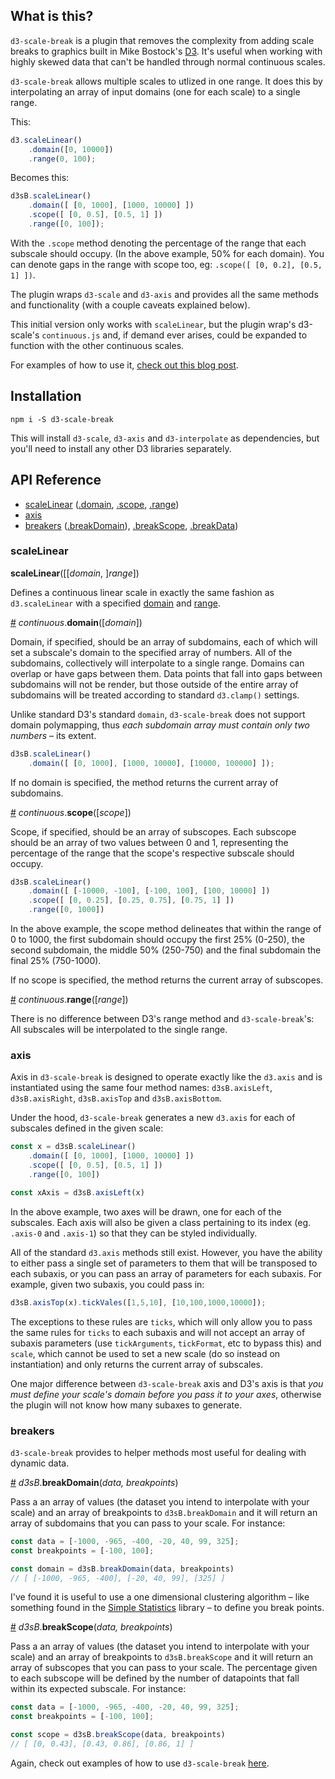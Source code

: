 ## What is this?

`d3-scale-break` is a plugin that removes the complexity from adding scale breaks to graphics built in Mike Bostock's [D3](https://d3js.org/). It's useful when working with highly skewed data that can't be handled through normal continuous scales.

`d3-scale-break` allows multiple scales to utlized in one range. It does this by interpolating an array of input domains (one for each scale) to a single range.

This:

```js
d3.scaleLinear()
    .domain([0, 10000])
    .range(0, 100);
```

Becomes this:

```js
d3sB.scaleLinear()
    .domain([ [0, 1000], [1000, 10000] ])
    .scope([ [0, 0.5], [0.5, 1] ])
    .range([0, 100]);
```

With the `.scope` method denoting the percentage of the range that each subscale should occupy. (In the above example, 50% for each domain). You can denote gaps in the range with scope too, eg: `.scope([ [0, 0.2], [0.5, 1] ])`.

The plugin wraps `d3-scale` and `d3-axis` and provides all the same methods and functionality (with a couple caveats explained below).

This initial version only works with `scaleLinear`, but the plugin wrap's d3-scale's `continuous.js` and, if demand ever arises, could be expanded to function with the other continuous scales.

For examples of how to use it, [check out this blog post](https://observablehq.com/@lukewhyte/handling-skewed-data-with-d3-scale-break).

## Installation

```
npm i -S d3-scale-break
```

This will install `d3-scale`, `d3-axis` and `d3-interpolate` as dependencies, but you'll need to install any other D3 libraries separately.

## API Reference

 * [scaleLinear](#scalelinear) ([.domain](#domain), [.scope](#scope), [.range](#range))
 * [axis](#axis)
 * [breakers](#breakers) ([.breakDomain](#breakdomain)), [.breakScope](#breakscope), [.breakData](#breakdata))

### scaleLinear

<b>scaleLinear</b>([[<i>domain</i>, ]<i>range</i>])

Defines a continuous linear scale in exactly the same fashion as `d3.scaleLinear` with a specified [domain](#domain) and [range](#range).

<a name="domain" href="#domain">#</a> <i>continuous</i>.<b>domain</b>([<i>domain</i>])

Domain, if specified, should be an array of subdomains, each of which will set a subscale's domain to the specified array of numbers. All of the subdomains, collectively will interpolate to a single range. Domains can overlap or have gaps between them. Data points that fall into gaps between subdomains will not be render, but those outside of the entire array of subdomains will be treated according to standard `d3.clamp()` settings.

Unlike standard D3's standard `domain`, `d3-scale-break` does not support domain polymapping, thus <i>each subdomain array must contain only two numbers</i> – its extent.

```js
d3sB.scaleLinear()
    .domain([ [0, 1000], [1000, 10000], [10000, 100000] ]);
```

If no domain is specified, the method returns the current array of subdomains.

<a name="scope" href="#scope">#</a> <i>continuous</i>.<b>scope</b>([<i>scope</i>])

Scope, if specified, should be an array of subscopes. Each subscope should be an array of two values between 0 and 1, representing the percentage of the range that the scope's respective subscale should occupy.

```js
d3sB.scaleLinear()
    .domain([ [-10000, -100], [-100, 100], [100, 10000] ])
    .scope([ [0, 0.25], [0.25, 0.75], [0.75, 1] ])
    .range([0, 1000])
```

In the above example, the scope method delineates that within the range of 0 to 1000, the first subdomain should occupy the first 25% (0-250), the second subdomain, the middle 50% (250-750) and the final subdomain the final 25% (750-1000).

If no scope is specified, the method returns the current array of subscopes.

<a name="range" href="#range">#</a> <i>continuous</i>.<b>range</b>([<i>range</i>])

There is no difference between D3's range method and `d3-scale-break`'s: All subscales will be interpolated to the single range.

### axis

Axis in `d3-scale-break` is designed to operate exactly like the `d3.axis` and is instantiated using the same four method names: `d3sB.axisLeft`, `d3sB.axisRight`, `d3sB.axisTop` and `d3sB.axisBottom`.

Under the hood, `d3-scale-break` generates a new `d3.axis` for each of subscales defined in the given scale:

```js
const x = d3sB.scaleLinear()
    .domain([ [0, 1000], [1000, 10000] ])
    .scope([ [0, 0.5], [0.5, 1] ])
    .range([0, 100])

const xAxis = d3sB.axisLeft(x)
```

In the above example, two axes will be drawn, one for each of the subscales. Each axis will also be given a class pertaining to its index (eg. `.axis-0` and `.axis-1`) so that they can be styled individually.

All of the standard `d3.axis` methods still exist. However, you have the ability to either pass a single set of parameters to them that will be transposed to each subaxis, or you can pass an array of parameters for each subaxis. For example, given two subaxis, you could pass in:

```js
d3sB.axisTop(x).tickVales([1,5,10], [10,100,1000,10000]);
```

The exceptions to these rules are `ticks`, which will only allow you to pass the same rules for `ticks` to each subaxis and will not accept an array of subaxis parameters (use `tickArguments`, `tickFormat`, etc to bypass this) and `scale`, which cannot be used to set a new scale (do so instead on instantiation) and only returns the current array of subscales.

One major difference between `d3-scale-break` axis and D3's axis is that <i>you must define your scale's domain before you pass it to your axes</i>, otherwise the plugin will not know how many subaxes to generate.

### breakers

`d3-scale-break` provides to helper methods most useful for dealing with dynamic data.

<a name="breakdomain" href="#breakdomain">#</a> <i>d3sB</i>.<b>breakDomain</b>(<i>data, breakpoints</i>)

Pass a an array of values (the dataset you intend to interpolate with your scale) and an array of breakpoints to `d3sB.breakDomain` and it will return an array of subdomains that you can pass to your scale. For instance:

```js
const data = [-1000, -965, -400, -20, 40, 99, 325];
const breakpoints = [-100, 100];

const domain = d3sB.breakDomain(data, breakpoints)
// [ [-1000, -965, -400], [-20, 40, 99], [325] ]
```

I've found it is useful to use a one dimensional clustering algorithm – like something found in the <a href="https://simplestatistics.org/" target="_blank">Simple Statistics</a> library – to define you break points.

<a name="breakscope" href="#breakscope">#</a> <i>d3sB</i>.<b>breakScope</b>(<i>data, breakpoints</i>)

Pass a an array of values (the dataset you intend to interpolate with your scale) and an array of breakpoints to `d3sB.breakScope` and it will return an array of subscopes that you can pass to your scale. The percentage given to each subscope will be defined by the number of datapoints that fall within its expected subscale. For instance:

```js
const data = [-1000, -965, -400, -20, 40, 99, 325];
const breakpoints = [-100, 100];

const scope = d3sB.breakScope(data, breakpoints)
// [ [0, 0.43], [0.43, 0.86], [0.86, 1] ]
```

Again, check out examples of how to use `d3-scale-break` [here](https://observablehq.com/@lukewhyte/handling-skewed-data-with-d3-scale-break).
